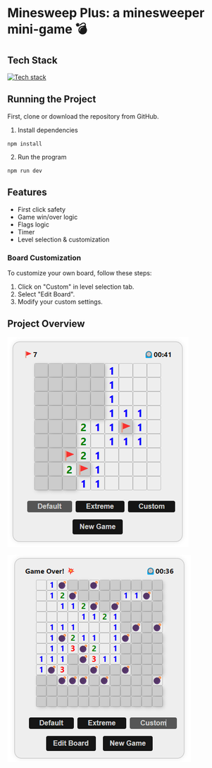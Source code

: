 # **Minesweep Plus**: a minesweeper mini-game 💣

## Tech Stack
[![Tech stack](https://skillicons.dev/icons?i=vite,react,ts,css)](https://skillicons.dev)

## Running the Project

First, clone or download the repository from GitHub.

1. Install dependencies
```
npm install
```

2. Run the program
```
npm run dev
```

## Features
- First click safety
- Game win/over logic
- Flags logic
- Timer
- Level selection & customization

### Board Customization
To customize your own board, follow these steps:

1. Click on "Custom" in level selection tab.
2. Select "Edit Board".
3. Modify your custom settings.

## Project Overview
![default](public/default-game.png)

![custom](public/custom-game.png)
